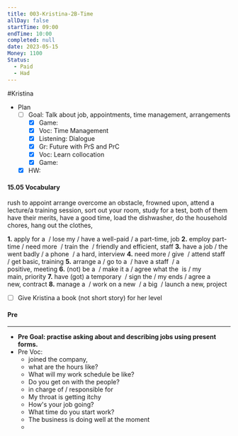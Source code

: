 ```yaml
---
title: 003-Kristina-2B-Time
allDay: false
startTime: 09:00
endTime: 10:00
completed: null
date: 2023-05-15
Money: 1100
Status:
  - Paid
  - Had
---
```

#Kristina 
- Plan
	- [ ] Goal: Talk about job, appointments, time management, arrangements
		- [x] Game:
		- [x] Voc: Time Management 
		- [x] Listening: Dialogue
		- [x] Gr: Future with PrS and PrC
		- [x] Voc: Learn collocation
		- [x] Game:
	- [x] HW:

#### 15.05 Vocabulary
rush to
appoint
arrange
overcome an obstacle,
frowned upon,
attend a lecture/a training session,
sort out your room,
study for a test,
both of them have their merits,
have a good time,
load the dishwasher,
do the household chores,
hang out the clothes,

**1.** apply for a  / lose my / have a well-paid / a part-time, job
**2.** employ part-time / need more  / train the  / friendly and efficient, staff
**3.** have a job / the  went badly / a phone  / a hard, interview
**4.** need more / give  / attend staff  / get basic, training
**5.** arrange a / go to a  / have a staff  / a positive, meeting
**6.** (not) be a  / make it a / agree what the  is / my main, priority
**7.** have (got) a temporary  / sign the / my ends / agree a new, contract
**8.** manage a  / work on a new  / a big  / launch a new, project

- [ ] Give Kristina a book (not short story) for her level


#### Pre

--- 
- **Pre Goal: practise asking  about and describing jobs using present forms.**
- Pre Voc: 
	- joined the company, 
	- what are the hours like?
	- What will my work schedule be like?
	- Do you get on with the people?
	- in charge of / responsible for
	- My throat is getting itchy
	- How's your job going?
	- What time do you start work?
	- The business is doing well at the moment
	- 


